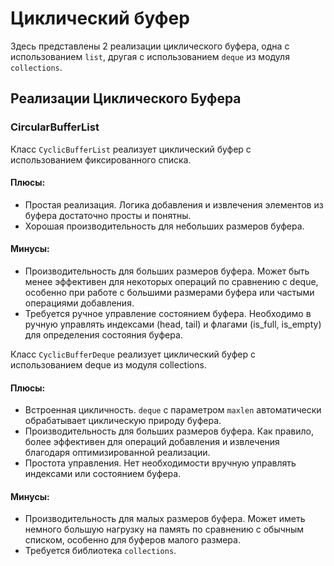 # Циклический буфер
Здесь представлены 2 реализации циклического буфера, одна с использованием `list`, другая с использованием `deque` из модуля `collections`.
## Реализации Циклического Буфера

### CircularBufferList

Класс `CyclicBufferList` реализует циклический буфер с использованием фиксированного списка.
#### Плюсы:
- Простая реализация. Логика добавления и извлечения элементов из буфера достаточно просты и понятны.
- Хорошая производительность для небольших размеров буфера.
#### Минусы:
- Производительность для больших размеров буфера. Может быть менее эффективен для некоторых операций по сравнению с deque, особенно при работе с большими размерами буфера или частыми операциями добавления.
- Требуется ручное управление состоянием буфера. Необходимо в ручную управлять индексами (head, tail) и флагами (is_full, is_empty) для определения состояния буфера.

Класс `CyclicBufferDeque` реализует циклический буфер с использованием deque из модуля collections.
#### Плюсы:
- Встроенная цикличность. `deque` с параметром `maxlen` автоматически обрабатывает циклическую природу буфера.
- Производительность для больших размеров буфера. Как правило, более эффективен для операций добавления и извлечения благодаря оптимизированной реализации.
- Простота управления. Нет необходимости вручную управлять индексами или состоянием буфера.
#### Минусы:
- Производительность для малых размеров буфера. Может иметь немного большую нагрузку на память по сравнению с обычным списком, особенно для буферов малого размера.
- Требуется библиотека `collections`.